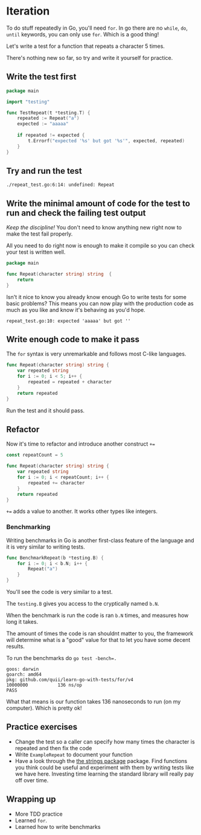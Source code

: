 # Iteration

To do stuff repeatedly in Go, you'll need `for`. In go there are no `while`, `do`, `until` keywords, you can only use `for`. Which is a good thing!

Let's write a test for a function that repeats a character 5 times.

There's nothing new so far, so try and write it yourself for practice.

## Write the test first

```go
package main

import "testing"

func TestRepeat(t *testing.T) {
	repeated := Repeat("a")
	expected := "aaaaa"
	
	if repeated != expected {
		t.Errorf("expected '%s' but got '%s'", expected, repeated)
	}
}
```

## Try and run the test

`./repeat_test.go:6:14: undefined: Repeat`

## Write the minimal amount of code for the test to run and check the failing test output

_Keep the discipline!_ You don't need to know anything new right now to make the test fail properly.

All you need to do right now is enough to make it compile so you can check your test is written well.

```go
package main

func Repeat(character string) string  {
	return
}
```

Isn't it nice to know you already know enough Go to write tests for some basic problems? This means you can now play with the production code as much as you like and know it's behaving as you'd hope.

`repeat_test.go:10: expected 'aaaaa' but got ''`

## Write enough code to make it pass

The `for` syntax is very unremarkable and follows most C-like languages.

```go
func Repeat(character string) string {
	var repeated string
	for i := 0; i < 5; i++ {
		repeated = repeated + character
	}
	return repeated
}
```

Run the test and it should pass. 

## Refactor

Now it's time to refactor and introduce another construct `+=`

```go
const repeatCount = 5

func Repeat(character string) string {
	var repeated string
	for i := 0; i < repeatCount; i++ {
		repeated += character
	}
	return repeated
}
```

`+=` adds a value to another. It works other types like integers.

### Benchmarking

Writing benchmarks in Go is another first-class feature of the language and it is very similar to writing tests. 

```go
func BenchmarkRepeat(b *testing.B) {
	for i := 0; i < b.N; i++ {
		Repeat("a")
	}
}
```

You'll see the code is very similar to a test.

The `testing.B` gives you access to the cryptically named `b.N`. 

When the benchmark is run the code is ran `b.N` times, and measures how long it takes. 

The amount of times the code is ran shouldnt matter to you, the framework will determine what is a "good" value for that to let you have some decent results.

To run the benchmarks do `go test -bench=.`

```
goos: darwin
goarch: amd64
pkg: github.com/quii/learn-go-with-tests/for/v4
10000000	       136 ns/op
PASS
```

What that means is our function takes 136 nanoseconds to run (on my computer). Which is pretty ok!

## Practice exercises

- Change the test so a caller can specify how many times the character is repeated and then fix the code
- Write `ExampleRepeat` to document your function
- Have a look through the [the strings package](https://golang.org/pkg/strings)  package. Find functions you think could be useful and experiment with them by writing tests like we have here. Investing time learning the standard library will really pay off over time.

## Wrapping up

- More TDD practice
- Learned `for`.
- Learned how to write benchmarks
